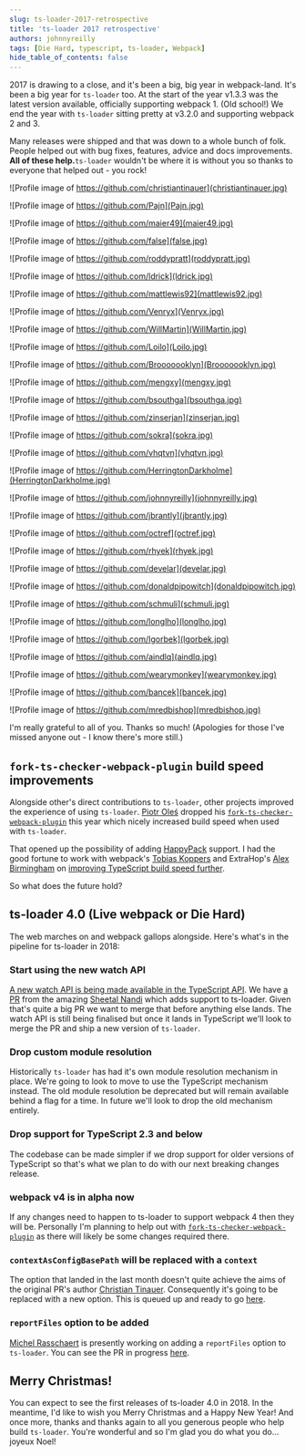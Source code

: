 ```yaml
---
slug: ts-loader-2017-retrospective
title: 'ts-loader 2017 retrospective'
authors: johnnyreilly
tags: [Die Hard, typescript, ts-loader, Webpack]
hide_table_of_contents: false
---
```


2017 is drawing to a close, and it's been a big, big year in webpack-land. It's been a big year for `ts-loader` too. At the start of the year v1.3.3 was the latest version available, officially supporting webpack 1. (Old school!) We end the year with `ts-loader` sitting pretty at v3.2.0 and supporting webpack 2 and 3.

<!--truncate-->

Many releases were shipped and that was down to a whole bunch of folk. People helped out with bug fixes, features, advice and docs improvements. **All of these help.**`ts-loader` wouldn't be where it is without you so thanks to everyone that helped out - you rock!

![Profile image of https://github.com/christiantinauer](christiantinauer.jpg)

![Profile image of https://github.com/Pajn](Pajn.jpg)

![Profile image of https://github.com/maier49](maier49.jpg)

![Profile image of https://github.com/false](false.jpg)

![Profile image of https://github.com/roddypratt](roddypratt.jpg)

![Profile image of https://github.com/ldrick](ldrick.jpg)

![Profile image of https://github.com/mattlewis92](mattlewis92.jpg)

![Profile image of https://github.com/Venryx](Venryx.jpg)

![Profile image of https://github.com/WillMartin](WillMartin.jpg)

![Profile image of https://github.com/Loilo](Loilo.jpg)

![Profile image of https://github.com/Brooooooklyn](Brooooooklyn.jpg)

![Profile image of https://github.com/mengxy](mengxy.jpg)

![Profile image of https://github.com/bsouthga](bsouthga.jpg)

![Profile image of https://github.com/zinserjan](zinserjan.jpg)

![Profile image of https://github.com/sokra](sokra.jpg)

![Profile image of https://github.com/vhqtvn](vhqtvn.jpg)

![Profile image of https://github.com/HerringtonDarkholme](HerringtonDarkholme.jpg)

![Profile image of https://github.com/johnnyreilly](johnnyreilly.jpg)

![Profile image of https://github.com/jbrantly](jbrantly.jpg)

![Profile image of https://github.com/octref](octref.jpg)

![Profile image of https://github.com/rhyek](rhyek.jpg)

![Profile image of https://github.com/develar](develar.jpg)

![Profile image of https://github.com/donaldpipowitch](donaldpipowitch.jpg)

![Profile image of https://github.com/schmuli](schmuli.jpg)

![Profile image of https://github.com/longlho](longlho.jpg)

![Profile image of https://github.com/Igorbek](Igorbek.jpg)

![Profile image of https://github.com/aindlq](aindlq.jpg)

![Profile image of https://github.com/wearymonkey](wearymonkey.jpg)

![Profile image of https://github.com/bancek](bancek.jpg)

![Profile image of https://github.com/mredbishop](mredbishop.jpg)

I'm really grateful to all of you. Thanks so much! (Apologies for those I've missed anyone out - I know there's more still.)

## `fork-ts-checker-webpack-plugin` build speed improvements

Alongside other's direct contributions to `ts-loader`, other projects improved the experience of using `ts-loader`. [Piotr Oleś](https://github.com/piotr-oles) dropped his [`fork-ts-checker-webpack-plugin`](https://github.com/Realytics/fork-ts-checker-webpack-plugin) this year which nicely increased build speed when used with `ts-loader`.

That opened up the possibility of adding [HappyPack](https://github.com/amireh/happypack) support. I had the good fortune to work with webpack's [Tobias Koppers](https://github.com/sokra) and ExtraHop's [Alex Birmingham](https://github.com/abirmingham) on [improving TypeScript build speed further](https://www.extrahop.com/company/blog/2017/extrahop-webpack-accelerating-build-times/).

So what does the future hold?

## ts-loader 4.0 (Live webpack or Die Hard)

The web marches on and webpack gallops alongside. Here's what's in the pipeline for ts-loader in 2018:

### Start using the new watch API

[A new watch API is being made available in the TypeScript API](https://github.com/Microsoft/TypeScript/pull/20234). We have [a PR](https://github.com/TypeStrong/ts-loader/pull/685) from the amazing [Sheetal Nandi](https://github.com/sheetalkamat) which adds support to ts-loader. Given that's quite a big PR we want to merge that before anything else lands. The watch API is still being finalised but once it lands in TypeScript we'll look to merge the PR and ship a new version of `ts-loader`.

### Drop custom module resolution

Historically `ts-loader` has had it's own module resolution mechanism in place. We're going to look to move to use the TypeScript mechanism instead. The old module resolution be deprecated but will remain available behind a flag for a time. In future we'll look to drop the old mechanism entirely.

### Drop support for TypeScript 2.3 and below

The codebase can be made simpler if we drop support for older versions of TypeScript so that's what we plan to do with our next breaking changes release.

### webpack v4 is in alpha now

If any changes need to happen to ts-loader to support webpack 4 then they will be. Personally I'm planning to help out with [`fork-ts-checker-webpack-plugin`](https://github.com/Realytics/fork-ts-checker-webpack-plugin) as there will likely be some changes required there.

### `contextAsConfigBasePath` will be replaced with a `context`

The option that landed in the last month doesn't quite achieve the aims of the original PR's author [Christian Tinauer](https://github.com/christiantinauer). Consequently it's going to be replaced with a new option. This is queued up and ready to go [here](https://github.com/TypeStrong/ts-loader/pull/688).

### `reportFiles` option to be added

[Michel Rasschaert](https://github.com/freeman) is presently working on adding a `reportFiles` option to `ts-loader`. You can see the PR in progress [here](https://github.com/TypeStrong/ts-loader/pull/701).

## Merry Christmas!

You can expect to see the first releases of ts-loader 4.0 in 2018. In the meantime, I'd like to wish you Merry Christmas and a Happy New Year! And once more, thanks and thanks again to all you generous people who help build `ts-loader`. You're wonderful and so I'm glad you do what you do... joyeux Noel!
